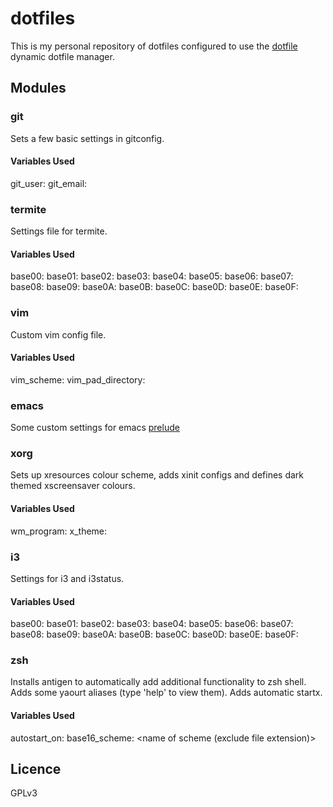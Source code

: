 # dotfiles
This is my personal repository of dotfiles configured to use the
[dotfile](https://github.com/kelseyjudson/dotfile) dynamic dotfile manager.

## Modules
### git
Sets a few basic settings in gitconfig.
#### Variables Used
git_user:<github username>
git_email:<github email>

### termite
Settings file for termite.
#### Variables Used
base00: <hex value>
base01: <hex value>
base02: <hex value>
base03: <hex value>
base04: <hex value>
base05: <hex value>
base06: <hex value>
base07: <hex value>
base08: <hex value>
base09: <hex value>
base0A: <hex value>
base0B: <hex value>
base0C: <hex value>
base0D: <hex value>
base0E: <hex value>
base0F: <hex value>

### vim
Custom vim config file.
#### Variables Used
vim_scheme: <name of scheme>
vim_pad_directory: <directory path>

### emacs
Some custom settings for emacs [prelude](https://github.com/bbatsov/prelude)

### xorg
Sets up xresources colour scheme, adds xinit configs and defines dark themed xscreensaver colours.
#### Variables Used
wm_program: <name of executable>
x_theme: <file path of xresources file>

### i3
Settings for i3 and i3status.
#### Variables Used
base00: <hex value>
base01: <hex value>
base02: <hex value>
base03: <hex value>
base04: <hex value>
base05: <hex value>
base06: <hex value>
base07: <hex value>
base08: <hex value>
base09: <hex value>
base0A: <hex value>
base0B: <hex value>
base0C: <hex value>
base0D: <hex value>
base0E: <hex value>
base0F: <hex value>

### zsh
Installs antigen to automatically add additional functionality to zsh shell. Adds some yaourt aliases (type 'help' to view them). Adds automatic startx.
#### Variables Used
autostart_on:<true or false>
base16_scheme: <name of scheme (exclude file extension)>

## Licence
GPLv3
